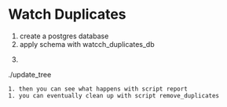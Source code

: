 # Watch Duplicates

1. create a postgres database
1. apply schema with watcch_duplicates_db
1. ```sh
./update_tree
```
1. then you can see what happens with script report
1. you can eventually clean up with script remove_duplicates
